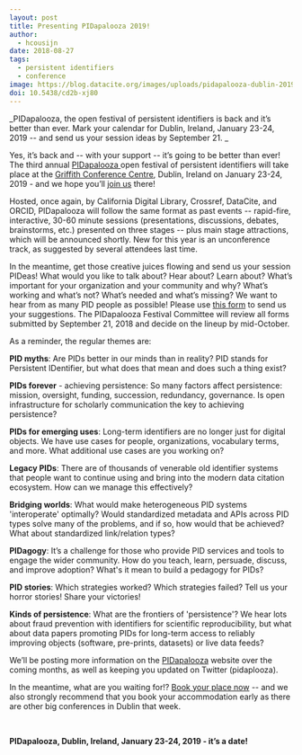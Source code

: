 ```yaml
---
layout: post
title: Presenting PIDapalooza 2019!
author:
  - hcousijn
date: 2018-08-27
tags:
  - persistent identifiers
  - conference
image: https://blog.datacite.org/images/uploads/pidapalooza-dublin-2019-stocksnap_a5g6t8f11n.jpg
doi: 10.5438/cd2b-xj80
---
```

_PIDapalooza, the open festival of persistent identifiers is back and it’s better than ever. Mark your calendar for Dublin, Ireland, January 23-24, 2019 -- and send us your session ideas by September 21. 
_

Yes, it’s back and -- with your support -- it’s going to be better than ever! The third annual [PIDapalooza ](https://pidapalooza.org/) open festival of persistent identifiers will take place at the [Griffith Conference Centre](https://www.griffith.ie/conference-centre), Dublin, Ireland on January 23-24, 2019 - and we hope you’ll [join us](https://www.eventbrite.com/e/pidapalooza-2019-registration-49295286529) there!

Hosted, once again, by California Digital Library, Crossref, DataCite, and ORCID, PIDapalooza will follow the same format as past events -- rapid-fire, interactive, 30-60 minute sessions (presentations, discussions, debates, brainstorms, etc.) presented on three stages -- plus main stage attractions, which will be announced shortly. New for this year is an unconference track, as suggested by several attendees last time.

In the meantime, get those creative juices flowing and send us your session PIDeas! What would you like to talk about? Hear about? Learn about? What’s important for your organization and your community and why? What’s working and what’s not? What’s needed and what’s missing? We want to hear from as many PID people as possible! Please use [this form](https://docs.google.com/forms/d/e/1FAIpQLSc3CzF510zTVh6Tfoy2OhC2zd7PcBrTihVV7Y3mR2CUIy14Fw/viewform) to send us your suggestions. The PIDapalooza Festival Committee will review all forms submitted by September 21, 2018 and decide on the lineup by mid-October.

As a reminder, the regular themes are:

**PID myths**: Are PIDs better in our minds than in reality? PID stands for Persistent IDentifier, but what does that mean and does such a thing exist?

**PIDs forever** - achieving persistence: So many factors affect persistence: mission, oversight, funding, succession, redundancy, governance. Is open infrastructure for scholarly communication the key to achieving persistence?

**PIDs for emerging uses**: Long-term identifiers are no longer just for digital objects. We have use cases for people, organizations, vocabulary terms, and more. What additional use cases are you working on?

**Legacy PIDs**: There are of thousands of venerable old identifier systems that people want to continue using and bring into the modern data citation ecosystem. How can we manage this effectively?

**Bridging worlds**: What would make heterogeneous PID systems 'interoperate' optimally? Would standardized metadata and APIs across PID types solve many of the problems, and if so, how would that be achieved? What about standardized link/relation types?

**PIDagogy**: It’s a challenge for those who provide PID services and tools to engage the wider community. How do you teach, learn, persuade, discuss, and improve adoption? What's it mean to build a pedagogy for PIDs?

**PID stories**: Which strategies worked? Which strategies failed? Tell us your horror stories! Share your victories!

**Kinds of persistence**: What are the frontiers of 'persistence'? We hear lots about fraud prevention with identifiers for scientific reproducibility, but what about data papers promoting PIDs for long-term access to reliably improving objects (software, pre-prints, datasets) or live data feeds?

We’ll be posting more information on the [PIDapalooza](https://pidapalooza.org/) website over the coming months, as well as keeping you updated on Twitter (pidaplooza). 

In the meantime, what are you waiting for!? [Book your place now](https://www.eventbrite.com/e/pidapalooza-2019-registration-49295286529) -- and we also strongly recommend that you book your accommodation early as there are other big conferences in Dublin that week.

<br/>

**PIDapalooza, Dublin, Ireland, January 23-24, 2019 - it’s a date!**
